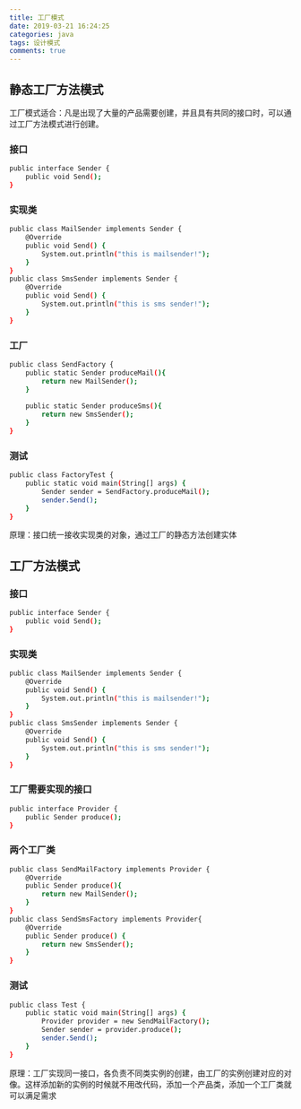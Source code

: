 ```yaml
---
title: 工厂模式
date: 2019-03-21 16:24:25
categories: java
tags: 设计模式
comments: true
---
```


## 静态工厂方法模式
工厂模式适合：凡是出现了大量的产品需要创建，并且具有共同的接口时，可以通过工厂方法模式进行创建。
<!--more-->
### 接口
``` bash
public interface Sender {  
    public void Send();  
}
```
### 实现类
``` bash
public class MailSender implements Sender {  
    @Override  
    public void Send() {  
        System.out.println("this is mailsender!");  
    }  
}  
public class SmsSender implements Sender {  
    @Override  
    public void Send() {  
        System.out.println("this is sms sender!");  
    }  
}   
```
### 工厂
``` bash
public class SendFactory {  
    public static Sender produceMail(){  
        return new MailSender();  
    }  
      
    public static Sender produceSms(){  
        return new SmsSender();  
    }  
}  
```
### 测试
``` bash
public class FactoryTest {  
    public static void main(String[] args) {      
        Sender sender = SendFactory.produceMail();  
        sender.Send();  
    }  
}  
```
原理：接口统一接收实现类的对象，通过工厂的静态方法创建实体

## 工厂方法模式

### 接口
``` bash
public interface Sender {  
    public void Send();  
}
```
### 实现类
``` bash
public class MailSender implements Sender {  
    @Override  
    public void Send() {  
        System.out.println("this is mailsender!");  
    }  
}  
public class SmsSender implements Sender {  
    @Override  
    public void Send() {  
        System.out.println("this is sms sender!");  
    }  
}   
```
### 工厂需要实现的接口
``` bash
public interface Provider {  
    public Sender produce();  
} 
```
### 两个工厂类
``` bash
public class SendMailFactory implements Provider {  
    @Override  
    public Sender produce(){  
        return new MailSender();  
    }  
} 
public class SendSmsFactory implements Provider{  
    @Override  
    public Sender produce() {  
        return new SmsSender();  
    }  
}
```
### 测试
``` bash
public class Test {  
    public static void main(String[] args) {  
        Provider provider = new SendMailFactory();  
        Sender sender = provider.produce();  
        sender.Send();  
    }  
} 
```
原理：工厂实现同一接口，各负责不同类实例的创建，由工厂的实例创建对应的对像。这样添加新的实例的时候就不用改代码，添加一个产品类，添加一个工厂类就可以满足需求